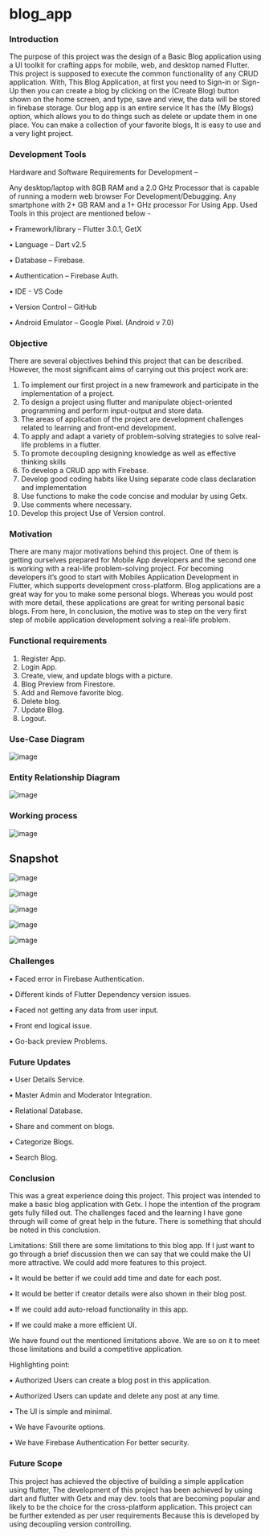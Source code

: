 # blog_app

### Introduction

The purpose of this project was the design of a Basic Blog application using a UI toolkit for crafting apps for mobile, web, and desktop named Flutter. This project is supposed to execute the common functionality of any CRUD application. With, This Blog Application, at first you need to Sign-in or Sign-Up then you can create a blog by clicking on the (Create Blog) button shown on the home screen, and type, save and view, the data will be stored in firebase storage. Our blog app is an entire service It has the (My Blogs) option, which allows you to do things such as delete or update them in one place. You can make a collection of your favorite blogs, It is easy to use and a very light project.

### Development Tools

Hardware and Software Requirements for Development –

Any desktop/laptop with 8GB RAM and a 2.0 GHz Processor that is capable of running a modern web browser For Development/Debugging.
Any smartphone with 2+ GB RAM and a 1+ GHz processor For Using App.
Used Tools in this project are mentioned below -

  •	Framework/library – Flutter 3.0.1, GetX
  
  •	Language – Dart v2.5
  
  •	Database – Firebase.
  
  •	Authentication – Firebase Auth.
  
  •	IDE - VS Code
  
  •	Version Control – GitHub
  
  •	Android Emulator – Google Pixel. (Android v 7.0)



 ### Objective

There are several objectives behind this project that can be described. However, the most significant aims of carrying out this project work are:

1.	To implement our first project in a new framework and participate in the implementation of a project.
2.	To design a project using flutter and manipulate object-oriented programming and perform input-output and store data.
3.	The areas of application of the project are development challenges related to learning and front-end development.
4.	To apply and adapt a variety of problem-solving strategies to solve real-life problems in a flutter.
5.	To promote decoupling designing knowledge as well as effective thinking skills
6.	To develop a CRUD app with Firebase.
7.	Develop good coding habits like Using separate code class declaration and implementation
8.	Use functions to make the code concise and modular by using Getx.
9.	Use comments where necessary.
10.	Develop this project Use of Version control.

### Motivation

There are many major motivations behind this project. One of them is getting ourselves prepared for Mobile App developers and the second one is working with a real-life problem-solving project. For becoming developers it’s good to start with Mobiles Application Development in Flutter, which supports development cross-platform. Blog applications are a great way for you to make some personal blogs. Whereas you would post with more detail, these applications are great for writing personal basic blogs. From here, In conclusion, the motive was to step on the very first step of mobile application development solving a real-life problem.

### Functional requirements 

1. Register App. 
2. Login App. 
3. Create, view, and update blogs with a picture.
4. Blog Preview from Firestore. 
5. Add and Remove favorite blog. 
6. Delete blog. 
7. Update Blog.
8. Logout.

### Use-Case Diagram

![image](https://user-images.githubusercontent.com/60839928/175297660-310cce54-1be6-4d15-a748-99cf39b64159.png)

### Entity Relationship Diagram

![image](https://user-images.githubusercontent.com/60839928/175297701-181261a5-ad4c-4ebf-9292-2c7225906cfd.png)

### Working process

![image](https://user-images.githubusercontent.com/60839928/175297954-5b025040-c97f-44c7-ac72-528a95d1c908.png)


## Snapshot

![image](https://user-images.githubusercontent.com/60839928/175298484-22ed93e2-b912-4052-9c39-aa6713d728ec.png)

![image](https://user-images.githubusercontent.com/60839928/175298527-a7bfbcd3-144c-462e-9673-0d198f8c512f.png)

![image](https://user-images.githubusercontent.com/60839928/175298589-c1ee3fa7-b01d-4059-8ce9-a825d28a9ebf.png)

![image](https://user-images.githubusercontent.com/60839928/175350212-6c0bbb60-230f-4fbd-b145-e1367465e1bb.png)


![image](https://user-images.githubusercontent.com/60839928/175298675-278ba731-89c4-4b2e-bf71-4234d58044f6.png)


### Challenges

  •	Faced error in Firebase Authentication.
  
  •	Different kinds of Flutter Dependency version issues.
  
  •	Faced not getting any data from user input.
  
  •	Front end logical issue.
  
  •	Go-back preview Problems.
  
### Future Updates 

  •	User Details Service.

  •	Master Admin and Moderator Integration.

  •	Relational Database.

  •	Share and comment on blogs.

  •	Categorize Blogs.

  •	Search Blog.

### Conclusion

This was a great experience doing this project. This project was intended to make a basic blog application with Getx. I hope the intention of the program gets fully filled out. The challenges faced and the learning I have gone through will come of great help in the future. There is something that should be noted in this conclusion.

Limitations: Still there are some limitations to this blog app. If I just want to go through a brief discussion then we can say that we could make the UI more attractive. We could add more features to this project.

  •	It would be better if we could add time and date for each post.
  
  •	It would be better if creator details were also shown in their blog post.
  
  •	If we could add auto-reload functionality in this app.
  
  •	If we could make a more efficient UI.
  	
We have found out the mentioned limitations above. We are so on it to meet those limitations and build a competitive application.

Highlighting point:

  •	Authorized Users can create a blog post in this application.
  
  •	Authorized Users can update and delete any post at any time.
  
  •	The UI is simple and minimal.
  
  •	We have Favourite options.
  
  •	We have Firebase Authentication For better security.

### Future Scope

This project has achieved the objective of building a simple application using flutter, The development of this project has been achieved by using dart and flutter with Getx and may dev. tools that are becoming popular and likely to be the choice for the cross-platform application. This project can be further extended as per user requirements Because this is developed by using decoupling version controlling.


